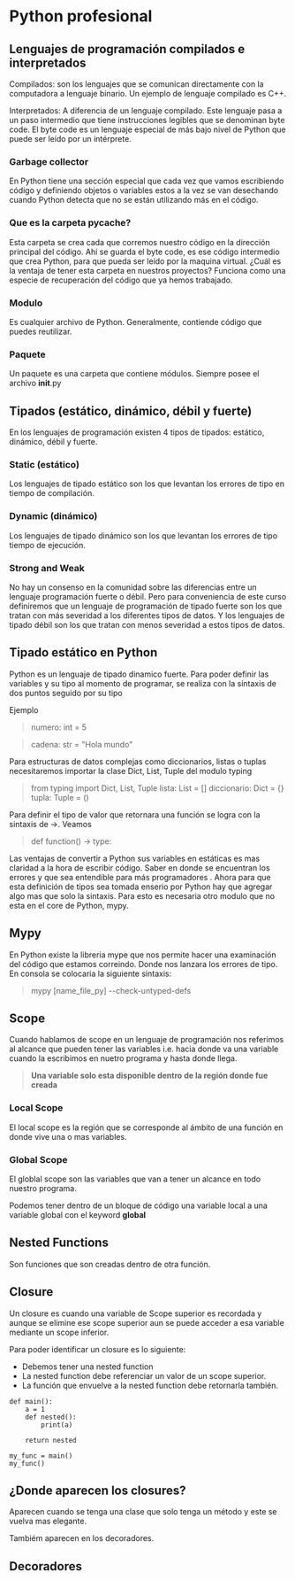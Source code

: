 # Python profesional

## Lenguajes de programación compilados e interpretados

Compilados: son los lenguajes que se comunican directamente con la computadora a lenguaje binario. Un ejemplo de lenguaje compilado es C++.

Interpretados: A diferencia de un lenguaje compilado. Este lenguaje pasa a un paso intermedio que tiene instrucciones legibles que se denominan byte code. El byte code es un lenguaje especial de más bajo nivel de Python que puede ser leído por un intérprete.

### Garbage collector

En Python tiene una sección especial que cada vez que vamos escribiendo código y definiendo objetos o variables estos a la vez se van desechando cuando Python detecta que no se están utilizando más en el código.

### Que es la carpeta __pycache__?

Esta carpeta se crea cada que corremos nuestro código en la dirección principal del código. Ahí se guarda el byte code, es ese código intermedio que crea Python, para que pueda ser leído por la maquina virtual. ¿Cuál es la ventaja de tener esta carpeta en nuestros proyectos? Funciona como una especie de recuperación del código que ya hemos trabajado.

### Modulo

Es cualquier archivo de Python. Generalmente, contiende código que puedes reutilizar.

### Paquete

Un paquete es una carpeta que contiene módulos. Siempre posee el archivo __init__.py


## Tipados (estático, dinámico, débil y fuerte)

En los lenguajes de programación existen 4 tipos de tipados: estático, dinámico, débil y fuerte.

### Static (estático)

Los lenguajes de tipado estático son los que levantan los errores de tipo en tiempo de compilación.

### Dynamic (dinámico)

Los lenguajes de tipado dinámico son los que levantan los errores de tipo tiempo de ejecución.

### Strong and Weak

No hay un consenso en la comunidad sobre las diferencias entre un lenguaje programación fuerte o débil. Pero para conveniencia de este curso definiremos que un lenguaje de programación de tipado fuerte son los que tratan con más severidad a los diferentes tipos de datos. Y los lenguajes de tipado débil son los que tratan con menos severidad a estos tipos de datos.

## Tipado estático en Python

Python es un lenguaje de tipado dinamico fuerte. Para poder definir las variables y su tipo al momento de programar, se realiza con la sintaxis de dos puntos seguido por su tipo

Ejemplo

> numero: int = 5

> cadena: str = "Hola mundo"

Para estructuras de datos complejas como diccionarios, listas o tuplas necesitaremos importar la clase Dict, List, Tuple del modulo typing

> from typing import Dict, List, Tuple
> lista: List = []
> diccionario: Dict = {}
> tupla: Tuple = ()

Para definir el tipo de valor que retornara una función se logra con la sintaxis de ->. Veamos

> def function() -> type:

Las ventajas de convertir a Python sus variables en estáticas es mas claridad a la hora de escribir código. Saber en donde se encuentran los errores y que sea entendible para más programadores
.
Ahora para que esta definición de tipos sea tomada enserio por Python hay que agregar algo mas que solo la sintaxis. Para esto es necesaria otro modulo que no esta en el core de Python, mypy.

## Mypy

En Python existe la libreria mype que nos permite hacer una examinación del código que estamos correindo. Donde nos lanzara los errores de tipo.
En consola se colocaria la siguiente sintaxis:

> mypy [name_file_py] --check-untyped-defs

## Scope

Cuando hablamos de scope en un lenguaje de programación nos referimos al alcance que pueden tener las variables i.e. hacia donde va una variable cuando la escribimos en nuetro programa y hasta donde llega. 

> **Una variable solo esta disponible dentro de la región donde fue creada**

### Local Scope

El local scope es la región que se corresponde al ámbito de una función  en donde vive una o mas variables.

### Global Scope 

El globlal scope son las variables que van a tener un alcance en todo nuestro programa.

Podemos tener dentro de un bloque de código una variable local a una variable global con el keyword **global**


## Nested Functions

Son funciones que son creadas dentro de otra función.

## Closure

Un closure es cuando una variable de Scope superior es recordada y aunque se elimine ese scope superior aun se puede acceder a esa variable mediante un scope inferior.

Para poder identificar un closure es lo siguiente:

* Debemos tener una nested function
* La nested function debe referenciar un valor de un scope superior.
* La función que envuelve a la nested function debe retornarla también.

```
def main():
    a = 1
    def nested():
        print(a)
    
    return nested

my_func = main()
my_func()
```


## ¿Donde aparecen los closures?

Aparecen cuando se tenga una clase que solo tenga un método y este se vuelva mas elegante.

Tambiém aparecen en los decoradores.

## Decoradores

